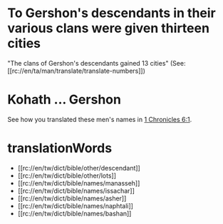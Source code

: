 # To Gershon's descendants in their various clans were given thirteen cities

"The clans of Gershon's descendants gained 13 cities" (See: [[rc://en/ta/man/translate/translate-numbers]])

# Kohath ... Gershon

See how you translated these men's names in [1 Chronicles 6:1](./01.md).

# translationWords

* [[rc://en/tw/dict/bible/other/descendant]]
* [[rc://en/tw/dict/bible/other/lots]]
* [[rc://en/tw/dict/bible/names/manasseh]]
* [[rc://en/tw/dict/bible/names/issachar]]
* [[rc://en/tw/dict/bible/names/asher]]
* [[rc://en/tw/dict/bible/names/naphtali]]
* [[rc://en/tw/dict/bible/names/bashan]]